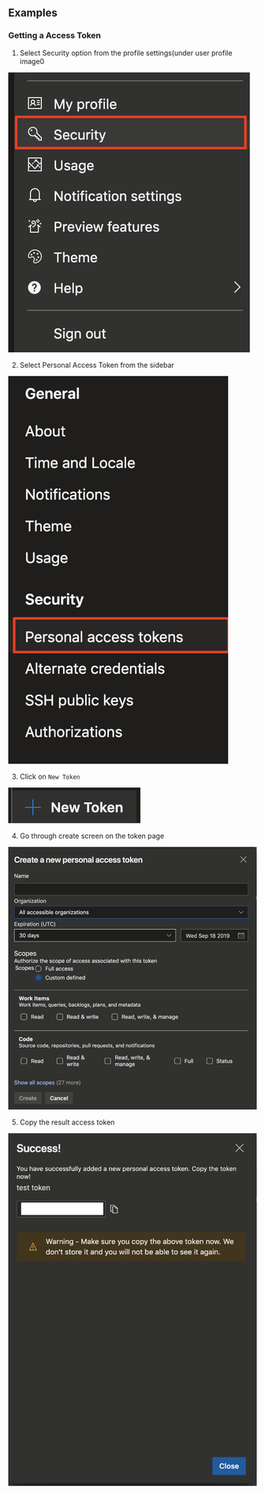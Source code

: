 ## Examples 

### Getting a Access Token

1. Select Security option from the profile settings(under user profile image0

![select security](./imgs/main_sidebar.png)

2. Select Personal Access Token from the sidebar

![select pat](./imgs/security_sidebar.png)

3. Click on `New Token`

![new token](./imgs/new_token.png)

4. Go through create screen on the token page

![create token](./imgs/create_token.png)

5. Copy the result access token

![success on create access token](./imgs/success.png)
